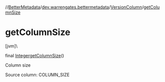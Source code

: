 //[BetterMetadata](../../../index.md)/[dev.warrengates.bettermetadata](../index.md)/[VersionColumn](index.md)/[getColumnSize](get-column-size.md)

# getColumnSize

[jvm]\

final [Integer](https://docs.oracle.com/javase/8/docs/api/java/lang/Integer.html)[getColumnSize](get-column-size.md)()

Column size

Source column: COLUMN_SIZE
